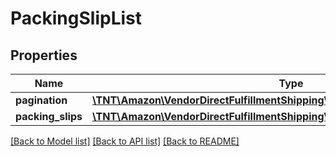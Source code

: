 # PackingSlipList

## Properties
Name | Type | Description | Notes
------------ | ------------- | ------------- | -------------
**pagination** | [**\TNT\Amazon\VendorDirectFulfillmentShipping\V20211228\Model\Pagination**](Pagination.md) |  | [optional] 
**packing_slips** | [**\TNT\Amazon\VendorDirectFulfillmentShipping\V20211228\Model\PackingSlip[]**](PackingSlip.md) |  | [optional] 

[[Back to Model list]](../README.md#documentation-for-models) [[Back to API list]](../README.md#documentation-for-api-endpoints) [[Back to README]](../README.md)



